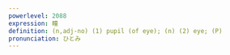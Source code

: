 ```yaml
---
powerlevel: 2088
expression: 瞳
definition: (n,adj-no) (1) pupil (of eye); (n) (2) eye; (P)
pronunciation: ひとみ
---
```

